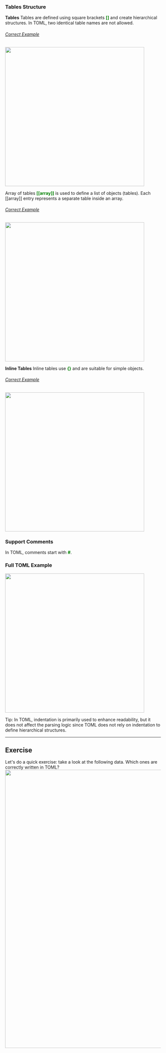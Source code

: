 ### Tables Structure

**Tables**
Tables are defined using square brackets <strong style="color:green;">[]</strong> and create hierarchical structures. In TOML, two identical table names are not allowed.
###### <u>Correct Example</u> 
   <img src="./assets/tutorial/toml/toml_table.png" width="450px" height="auto">
<br>

Array of tables <strong style="color:green;">[[array]]</strong> is used to define a list of objects (tables). Each [[array]] entry represents a separate table inside an array.
###### <u>Correct Example</u> 
   <img src="./assets/tutorial/toml/toml_arrays2.png" width="450px" height="auto">
<br>

**Inline Tables**
Inline tables use <strong style="color:green;">{}</strong> and are suitable for simple objects.
###### <u>Correct Example</u> 
   <img src="./assets/tutorial/toml/toml_intable.png" width="450px" height="auto">
<br>

### Support Comments
In TOML, comments start with <strong style="color:green;">#</strong>.

### Full TOML Example
   <img src="./assets/tutorial/toml/toml_example.png" width="450px" height="auto">
<br>

Tip: In TOML, indentation is primarily used to enhance readability, but it does not affect the parsing logic since TOML does not rely on indentation to define hierarchical structures.

-------------------------------
## Exercise
Let's do a quick exercise: take a look at the following data. Which ones are correctly written in TOML?
<img src="./assets/tutorial/toml/toml_quiz_2.png" width="900px" height="auto">